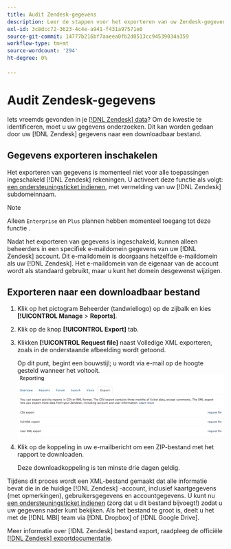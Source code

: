 ```yaml
---
title: Audit Zendesk-gegevens
description: Leer de stappen voor het exporteren van uw Zendesk-gegevens.
exl-id: 3c8dcc72-3623-4c4e-a941-f431a97571e0
source-git-commit: 14777b216bf7aaeea0fb2d0513cc94539034a359
workflow-type: tm+mt
source-wordcount: '294'
ht-degree: 0%

---
```


# Audit Zendesk-gegevens

Iets vreemds gevonden in je [[!DNL Zendesk] data](../integrations/exp-zendesk-data.md)? Om de kwestie te identificeren, moet u uw gegevens onderzoeken. Dit kan worden gedaan door uw [!DNL Zendesk] gegevens naar een downloadbaar bestand.

## Gegevens exporteren inschakelen

Het exporteren van gegevens is momenteel niet voor alle toepassingen ingeschakeld [!DNL Zendesk] rekeningen. U activeert deze functie als volgt: [een ondersteuningsticket indienen](https://experienceleague.adobe.com/docs/commerce-knowledge-base/kb/troubleshooting/miscellaneous/mbi-service-policies.html?lang=en), met vermelding van uw [!DNL Zendesk] subdomeinnaam.

>[!NOTE]
>
>Alleen `Enterprise` en `Plus` plannen hebben momenteel toegang tot deze functie .

Nadat het exporteren van gegevens is ingeschakeld, kunnen alleen beheerders in een specifiek e-maildomein gegevens van uw [!DNL Zendesk] account. Dit e-maildomein is doorgaans hetzelfde e-maildomein als uw [!DNL Zendesk]. Het e-maildomein van de eigenaar van de account wordt als standaard gebruikt, maar u kunt het domein desgewenst wijzigen.

## Exporteren naar een downloadbaar bestand

1. Klik op het pictogram Beheerder (tandwiellogo) op de zijbalk en kies **[!UICONTROL Manage** > **Reports]**.
1. Klik op de knop **[!UICONTROL Export]** tab.
1. Klikken **[!UICONTROL Request file]** naast Volledige XML exporteren, zoals in de onderstaande afbeelding wordt getoond.

   Op dit punt, begint een bouwstijl; u wordt via e-mail op de hoogte gesteld wanneer het voltooit.
   ![reports_export_new.png](../../../assets/reports_export_new.png)

1. Klik op de koppeling in uw e-mailbericht om een ZIP-bestand met het rapport te downloaden.

   Deze downloadkoppeling is ten minste drie dagen geldig.

Tijdens dit proces wordt een XML-bestand gemaakt dat alle informatie bevat die in de huidige [!DNL Zendesk] -account, inclusief kaartgegevens (met opmerkingen), gebruikersgegevens en accountgegevens. U kunt nu [een ondersteuningsticket indienen](https://experienceleague.adobe.com/docs/commerce-knowledge-base/kb/troubleshooting/miscellaneous/mbi-service-policies.html?lang=en) (zorg dat u dit bestand bijvoegt!) zodat u uw gegevens nader kunt bekijken. Als het bestand te groot is, deelt u het met de [!DNL MBI] team via [!DNL Dropbox] of [!DNL Google Drive].

Meer informatie over [!DNL Zendesk] bestand export, raadpleeg de officiële [[!DNL Zendesk] exportdocumentatie](https://support.zendesk.com/hc/en-us/articles/4408886165402-Exporting-data-to-a-JSON-CSV-or-XML-file).
